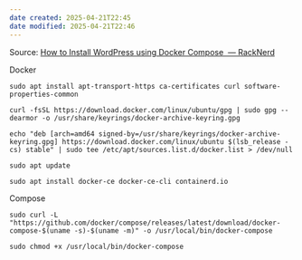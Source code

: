 ```yaml
---
date created: 2025-04-21T22:45
date modified: 2025-04-21T22:46
---
```


Source: [How to Install WordPress using Docker Compose  — RackNerd](https://blog.racknerd.com/how-to-install-wordpress-using-docker-compose/#Step_1_Installation_of_Docker_and_Docker_Compose)

Docker

```
sudo apt install apt-transport-https ca-certificates curl software-properties-common

curl -fsSL https://download.docker.com/linux/ubuntu/gpg | sudo gpg --dearmor -o /usr/share/keyrings/docker-archive-keyring.gpg

echo "deb [arch=amd64 signed-by=/usr/share/keyrings/docker-archive-keyring.gpg] https://download.docker.com/linux/ubuntu $(lsb_release -cs) stable" | sudo tee /etc/apt/sources.list.d/docker.list > /dev/null

sudo apt update

sudo apt install docker-ce docker-ce-cli containerd.io
```

Compose

```
sudo curl -L "https://github.com/docker/compose/releases/latest/download/docker-compose-$(uname -s)-$(uname -m)" -o /usr/local/bin/docker-compose

sudo chmod +x /usr/local/bin/docker-compose
```